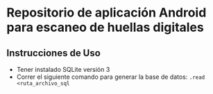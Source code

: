 # Repositorio de aplicación Android para escaneo de huellas digitales
## Instrucciones de Uso
- Tener instalado SQLite versión 3
- Correr el siguiente comando para generar la base de datos: `.read <ruta_archivo_sql`
